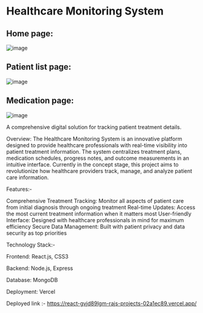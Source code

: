 # Healthcare Monitoring System
## Home page:
![image](https://github.com/user-attachments/assets/6978d23c-b7f6-4d47-bdd7-33fb2b5fec1d)

## Patient list page:
![image](https://github.com/user-attachments/assets/988bf026-2385-4233-9cb4-3a1e32e1c123)

## Medication page:
![image](https://github.com/user-attachments/assets/0423aa97-1e79-400a-b101-eb8ebcd28441)

A comprehensive digital solution for tracking patient treatment details.

Overview:
The Healthcare Monitoring System is an innovative platform designed to provide healthcare professionals with real-time visibility into patient treatment information. The system centralizes treatment plans, medication schedules, progress notes, and outcome measurements in an intuitive interface.
Currently in the concept stage, this project aims to revolutionize how healthcare providers track, manage, and analyze patient care information.

Features:-

Comprehensive Treatment Tracking: Monitor all aspects of patient care from initial diagnosis through ongoing treatment
Real-time Updates: Access the most current treatment information when it matters most
User-friendly Interface: Designed with healthcare professionals in mind for maximum efficiency
Secure Data Management: Built with patient privacy and data security as top priorities

Technology Stack:-

Frontend: React.js, CSS3

Backend: Node.js, Express

Database: MongoDB

Deployment: Vercel

Deployed link :- https://react-gvjd89lgm-rajs-projects-02a1ec89.vercel.app/
